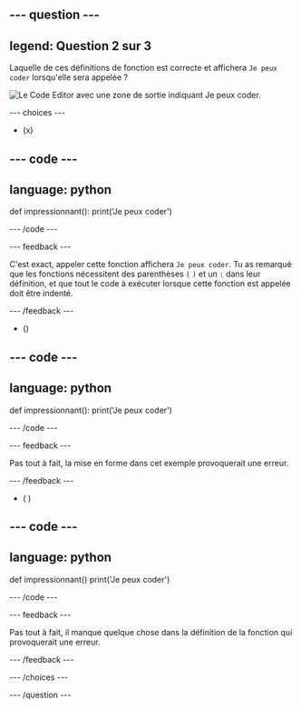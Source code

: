 
--- question ---
---
legend: Question 2 sur 3
---

Laquelle de ces définitions de fonction est correcte et affichera `Je peux coder` lorsqu'elle sera appelée ?

![Le Code Editor avec une zone de sortie indiquant Je peux coder.](images/quiz2.png)

--- choices ---

- (x)

--- code ---
---
language: python
---

def impressionnant():
    print('Je peux coder')

--- /code ---

--- feedback ---

C'est exact, appeler cette fonction affichera `Je peux coder`. Tu as remarqué que les fonctions nécessitent des parenthèses `(` `)` et un `:` dans leur définition, et que tout le code à exécuter lorsque cette fonction est appelée doit être indenté.

--- /feedback ---

- ()

--- code ---
---
language: python
---

def impressionnant():
print('Je peux coder')

--- /code ---

--- feedback ---

Pas tout à fait, la mise en forme dans cet exemple provoquerait une erreur.

--- /feedback ---

- ( )

--- code ---
---
language: python
---

def impressionnant()
    print('Je peux coder')

--- /code ---

--- feedback ---

Pas tout à fait, il manque quelque chose dans la définition de la fonction qui provoquerait une erreur.

--- /feedback ---

--- /choices ---

--- /question ---
